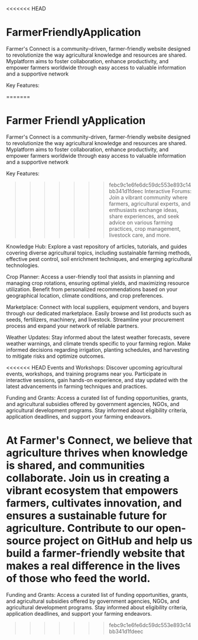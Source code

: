 <<<<<<< HEAD
# FarmerFriendlyApplication
 Farmer's Connect is a community-driven, farmer-friendly website designed to revolutionize the way agricultural knowledge and resources are shared. Myplatform aims to foster collaboration, enhance productivity, and empower farmers worldwide through easy access to valuable information and a supportive network

Key Features:

=======
# Farmer Friendl yApplication
 Farmer's Connect is a community-driven, farmer-friendly website designed to revolutionize the way agricultural knowledge and resources are shared. Myplatform aims to foster collaboration, enhance productivity, and empower farmers worldwide through easy access to valuable information and a supportive network
 
Key Features:
>>>>>>> febc9c1e6fe6dc59dc553e893c14bb341d1fdeec
Interactive Forums: Join a vibrant community where farmers, agricultural experts, and enthusiasts exchange ideas, share experiences, and seek advice on various farming practices, crop management, livestock care, and more.

Knowledge Hub: Explore a vast repository of articles, tutorials, and guides covering diverse agricultural topics, including sustainable farming methods, effective pest control, soil enrichment techniques, and emerging agricultural technologies.

Crop Planner: Access a user-friendly tool that assists in planning and managing crop rotations, ensuring optimal yields, and maximizing resource utilization. Benefit from personalized recommendations based on your geographical location, climate conditions, and crop preferences.

Marketplace: Connect with local suppliers, equipment vendors, and buyers through our dedicated marketplace. Easily browse and list products such as seeds, fertilizers, machinery, and livestock. Streamline your procurement process and expand your network of reliable partners.

Weather Updates: Stay informed about the latest weather forecasts, severe weather warnings, and climate trends specific to your farming region. Make informed decisions regarding irrigation, planting schedules, and harvesting to mitigate risks and optimize outcomes.

<<<<<<< HEAD
Events and Workshops: Discover upcoming agricultural events, workshops, and training programs near you. Participate in interactive sessions, gain hands-on experience, and stay updated with the latest advancements in farming techniques and practices.

Funding and Grants: Access a curated list of funding opportunities, grants, and agricultural subsidies offered by government agencies, NGOs, and agricultural development programs. Stay informed about eligibility criteria, application deadlines, and support your farming endeavors.

At Farmer's Connect, we believe that agriculture thrives when knowledge is shared, and communities collaborate. Join us in creating a vibrant ecosystem that empowers farmers, cultivates innovation, and ensures a sustainable future for agriculture. Contribute to our open-source project on GitHub and help us build a farmer-friendly website that makes a real difference in the lives of those who feed the world.
=======
Funding and Grants: Access a curated list of funding opportunities, grants, and agricultural subsidies offered by government agencies, NGOs, and agricultural development programs. Stay informed about eligibility criteria, application deadlines, and support your farming endeavors.
>>>>>>> febc9c1e6fe6dc59dc553e893c14bb341d1fdeec
